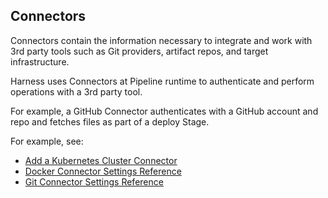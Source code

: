 ## Connectors

Connectors contain the information necessary to integrate and work with 3rd party tools such as Git providers, artifact repos, and target infrastructure.

Harness uses Connectors at Pipeline runtime to authenticate and perform operations with a 3rd party tool.

For example, a GitHub Connector authenticates with a GitHub account and repo and fetches files as part of a deploy Stage.

For example, see:

* [Add a Kubernetes Cluster Connector](../../../platform/7_Connectors/add-a-kubernetes-cluster-connector.md)
* [Docker Connector Settings Reference](../../../platform/7_Connectors/ref-cloud-providers/docker-registry-connector-settings-reference.md)
* [Git Connector Settings Reference](../../../platform/7_Connectors/ref-source-repo-provider/git-connector-settings-reference.md)
